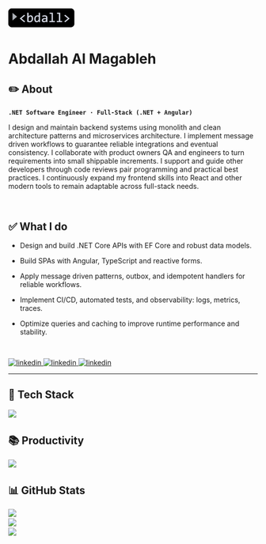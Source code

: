 #  ![alt text](logo/brand.png)
# **Abdallah Al Magableh** 


## ✏️ About <div class="text-align space-around">
**`.NET Software Engineer · Full-Stack (.NET + Angular)`**

I design and maintain backend systems using monolith and clean architecture patterns and microservices architecture.  I implement message driven workflows to guarantee reliable integrations and eventual consistency. I collaborate with product owners QA and engineers to turn requirements into small shippable increments. I support and guide other developers through code reviews pair programming and practical best practices. I continuously expand my frontend skills into React and other modern tools to remain adaptable across full-stack needs.
<!-- </div> -->
 

 
 <br>

## ✅ What I do

- Design and build .NET Core APIs with EF Core and robust data models.

- Build SPAs with Angular, TypeScript and reactive forms.

- Apply message driven patterns, outbox, and idempotent handlers for reliable workflows.

- Implement CI/CD, automated tests, and observability: logs, metrics, traces.

- Optimize queries and caching to improve runtime performance and stability.

<br>



<p alig="left">
<a href="https://www.linkedin.com/in/se-abdallah/">
<img alt="linkedin" src="https://img.shields.io/badge/LinkedIn-0077B5?style=for-the-badge&logo=linkedin&logoColor=white">
</a>
<a href="https://stackoverflow.com/users/17397961/3bdallah-oi">
<img alt="linkedin" src="https://img.shields.io/badge/Stack_Overflow-FE7A16?style=for-the-badge&logo=stack-overflow&logoColor=white">
</a>
<a href="https://x.com/RealAbdallahM">
<img alt="linkedin" src="https://img.shields.io/badge/X-000000?style=for-the-badge&logo=x&logoColor=white">
</a>




---

## 💼 Tech Stack

<p align="center mt-10 p-10 mb-10">
  <a href="https://skillicons.dev">
    <img src="https://skillicons.dev/icons?i=dotnet,angular,cs,javascript,typescript,html,css,tailwind,rabbitmq,kafka,mongodb,mysql,postgres,sqlite,postman,cypress,nodejs,azure,aws,git,github,kubernetes,docker,vscode&perline=8" />
  </a>
</p>


## 📚 Productivity

<p align="center mt-10 p-10 mb-10">
  <a href="https://skillicons.dev">
    <img src="https://skillicons.dev/icons?i=obsidian,xd,illustrator,notion,figma" />
  </a>
</p>




## 📊 GitHub Stats
![](https://github-readme-stats.vercel.app/api?username=se-abdallah&theme=dark&hide_border=true&include_all_commits=false&count_private=false)<br/>
![](https://github-readme-streak-stats.herokuapp.com/?user=se-abdallah&theme=dark&hide_border=true)<br/>
![](https://github-readme-stats.vercel.app/api/top-langs/?username=se-abdallah&theme=dark&hide_border=true&include_all_commits=false&count_private=false&layout=compact)

</div>
